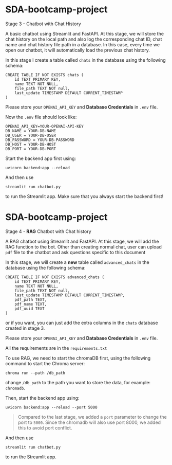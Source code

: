 # SDA-bootcamp-project

Stage 3 - Chatbot with Chat History

A basic chatbot using Streamlit and FastAPI. At this stage, we will store the chat history on the local path and also log the corresponding chat ID, chat name and chat history file path in a database. In this case, every time we open our chatbot, it will automatically load the previous chat history.

In this stage I create a table called `chats` in the database using the following schema:
```
CREATE TABLE IF NOT EXISTS chats (
    id TEXT PRIMARY KEY,
    name TEXT NOT NULL,
    file_path TEXT NOT null,
    last_update TIMESTAMP DEFAULT CURRENT_TIMESTAMP
)
```

Please store your `OPENAI_API_KEY` and **Database Credentials** in `.env` file.

Now the `.env` file should look like:
```
OPENAI_API_KEY=YOUR-OPENAI-API-KEY
DB_NAME = YOUR-DB-NAME
DB_USER = YOUR-DB-USER
DB_PASSWORD = YOUR-DB-PASSWORD
DB_HOST = YOUR-DB-HOST
DB_PORT = YOUR-DB-PORT
```

Start the backend app first using:

```
uvicorn backend:app --reload
```

And then use 
```
streamlit run chatbot.py
```
to run the Streamlit app. Make sure that you always start the backend first!



# SDA-bootcamp-project

Stage 4 - **RAG** Chatbot with Chat history

A RAG chatbot using Streamlit and FastAPI. At this stage, we will add the RAG function to the bot.
Other than creating normal chat, user can upload `pdf` file to the chatbot and ask questions specific to this document 

In this stage, we will create a **new** table called `advanced_chats` in the database using the following schema:
```
CREATE TABLE IF NOT EXISTS advanced_chats (
    id TEXT PRIMARY KEY,
    name TEXT NOT NULL,
    file_path TEXT NOT null,
    last_update TIMESTAMP DEFAULT CURRENT_TIMESTAMP,
    pdf_path TEXT,
    pdf_name TEXT,
    pdf_uuid TEXT
)
```
or if you want, you can just add the extra columns in the `chats` database created in stage 3.

Please store your `OPENAI_API_KEY` and **Database Credentials** in `.env` file.

All the requirements are in the `requirements.txt`

To use RAG, we need to start the chromaDB first, using the following command to start the Chroma server:
```
chroma run --path /db_path
```
change `/db_path` to the path you want to store the data, for example: `chromadb`.

Then, start the backend app using:

```
uvicorn backend:app --reload --port 5000
```

> Compared to the last stage, we added a `port` parameter to change the port to `5000`. Since the chromadb will also use port 8000, we added this to avoid port conflict.

And then use 
```
streamlit run chatbot.py
```
to run the Streamlit app.